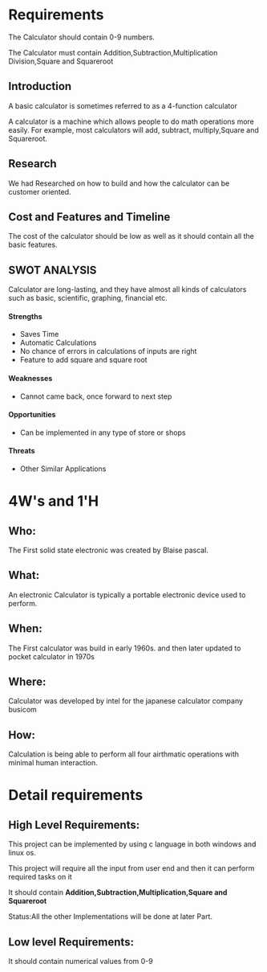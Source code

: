 # Requirements

The Calculator should contain 0-9 numbers.

The Calculator must contain Addition,Subtraction,Multiplication Division,Square and Squareroot

## Introduction
 
A basic calculator is sometimes referred to as a 4-function calculator

A calculator is a machine which allows people to do math operations more easily. For example, most calculators will add, subtract, multiply,Square and Squareroot.

## Research
 We had Researched on how to build and how the calculator can be customer oriented.


## Cost and Features and Timeline

The cost of the calculator should be low as well as it should contain all the basic features.


## SWOT ANALYSIS

Calculator are long-lasting, and they have almost all kinds of calculators such as basic, scientific, graphing, financial etc.

#### Strengths

- Saves Time
- Automatic Calculations
- No chance of errors in calculations of inputs are right
- Feature to add square and square root

#### Weaknesses

- Cannot came back, once forward to next step

#### Opportunities

- Can be implemented in any type of store or shops

#### Threats

- Other Similar Applications

# 4W&#39;s and 1&#39;H

## Who:
   
The First solid state electronic was created by Blaise pascal.

## What:

An electronic Calculator is typically a portable electronic device used to perform.

## When:

The First calculator was build in early 1960s. and then later updated to pocket calculator in 1970s


## Where:

Calculator was developed by intel for the japanese calculator company busicom

## How:

Calculation is being able to perform all four airthmatic operations with minimal human interaction.


# Detail requirements
## High Level Requirements:

This project can be implemented by using c language in both windows and linux os.

This project will require all the input from user end and then it can perform required tasks on it

It should contain **Addition,Subtraction,Multiplication,Square and Squareroot**


Status:All the other Implementations will be done at later Part.


##  Low level Requirements:

It should contain numerical values from 0-9


                                                          

